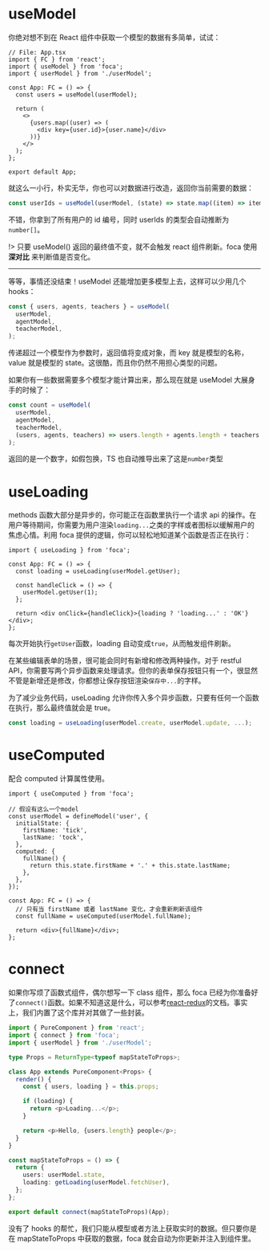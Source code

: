 # <!-- {docsify-ignore} -->

# useModel

你绝对想不到在 React 组件中获取一个模型的数据有多简单，试试：

```tsx
// File: App.tsx
import { FC } from 'react';
import { useModel } from 'foca';
import { userModel } from './userModel';

const App: FC = () => {
  const users = useModel(userModel);

  return (
    <>
      {users.map((user) => (
        <div key={user.id}>{user.name}</div>
      ))}
    </>
  );
};

export default App;
```

就这么一小行，朴实无华，你也可以对数据进行改造，返回你当前需要的数据：

```typescript
const userIds = useModel(userModel, (state) => state.map((item) => item.id));
```

不错，你拿到了所有用户的 id 编号，同时 userIds 的类型会自动推断为`number[]`。

!> 只要 useModel() 返回的最终值不变，就不会触发 react 组件刷新。foca 使用 **深对比** 来判断值是否变化。

---

等等，事情还没结束！useModel 还能增加更多模型上去，这样可以少用几个 hooks：

```typescript
const { users, agents, teachers } = useModel(
  userModel,
  agentModel,
  teacherModel,
);
```

传递超过一个模型作为参数时，返回值将变成对象，而 key 就是模型的名称，value 就是模型的 state。这很酷，而且你仍然不用担心类型的问题。

如果你有一些数据需要多个模型才能计算出来，那么现在就是 useModel 大展身手的时候了：

```typescript
const count = useModel(
  userModel,
  agentModel,
  teacherModel,
  (users, agents, teachers) => users.length + agents.length + teachers.length,
);
```

返回的是一个数字，如假包换，TS 也自动推导出来了这是`number`类型

# useLoading

methods 函数大部分是异步的，你可能正在函数里执行一个请求 api 的操作。在用户等待期间，你需要为用户渲染`loading...`之类的字样或者图标以缓解用户的焦虑心情。利用 foca 提供的逻辑，你可以轻松地知道某个函数是否正在执行：

```tsx
import { useLoading } from 'foca';

const App: FC = () => {
  const loading = useLoading(userModel.getUser);

  const handleClick = () => {
    userModel.getUser(1);
  };

  return <div onClick={handleClick}>{loading ? 'loading...' : 'OK'}</div>;
};
```

每次开始执行`getUser`函数，loading 自动变成`true`，从而触发组件刷新。

在某些编辑表单的场景，很可能会同时有新增和修改两种操作。对于 restful API，你需要写两个异步函数来处理请求。但你的表单保存按钮只有一个，很显然不管是新增还是修改，你都想让保存按钮渲染`保存中...`的字样。

为了减少业务代码，useLoading 允许你传入多个异步函数，只要有任何一个函数在执行，那么最终值就会是 true。

```typescript
const loading = useLoading(userModel.create, userModel.update, ...);
```

# useComputed

配合 computed 计算属性使用。

```tsx
import { useComputed } from 'foca';

// 假设有这么一个model
const userModel = defineModel('user', {
  initialState: {
    firstName: 'tick',
    lastName: 'tock',
  },
  computed: {
    fullName() {
      return this.state.firstName + '.' + this.state.lastName;
    },
  },
});

const App: FC = () => {
  // 只有当 firstName 或者 lastName 变化，才会重新刷新该组件
  const fullName = useComputed(userModel.fullName);

  return <div>{fullName}</div>;
};
```

# connect

如果你写烦了函数式组件，偶尔想写一下 class 组件，那么 foca 已经为你准备好了`connect()`函数。如果不知道这是什么，可以参考[react-redux](https://github.com/reduxjs/react-redux)的文档。事实上，我们内置了这个库并对其做了一些封装。

```typescript
import { PureComponent } from 'react';
import { connect } from 'foca';
import { userModel } from './userModel';

type Props = ReturnType<typeof mapStateToProps>;

class App extends PureComponent<Props> {
  render() {
    const { users, loading } = this.props;

    if (loading) {
      return <p>Loading...</p>;
    }

    return <p>Hello, {users.length} people</p>;
  }
}

const mapStateToProps = () => {
  return {
    users: userModel.state,
    loading: getLoading(userModel.fetchUser),
  };
};

export default connect(mapStateToProps)(App);
```

没有了 hooks 的帮忙，我们只能从模型或者方法上获取实时的数据。但只要你是在 mapStateToProps 中获取的数据，foca 就会自动为你更新并注入到组件里。

